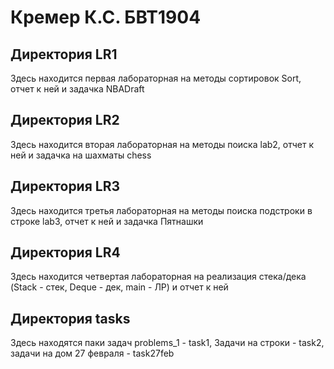 # Кремер К.С. БВТ1904

## Директория LR1
Здесь находится первая лабораторная на методы сортировок Sort, отчет к ней и задачка NBADraft 

## Директория LR2 
Здесь находится вторая лабораторная на методы поиска lab2, отчет к ней и задачка на шахматы chess

## Директория LR3
Здесь находится третья лабораторная на методы поиска подстроки в строке lab3, отчет к ней и задачка Пятнашки 

## Директория LR4
Здесь находится четвертая лабораторная на реализация стека/дека (Stack - стек, Deque - дек, main - ЛР) и отчет к ней

## Директория tasks
Здесь находятся паки задач problems_1 - task1, Задачи на строки - task2, задачи на дом 27 февраля - task27feb

  
